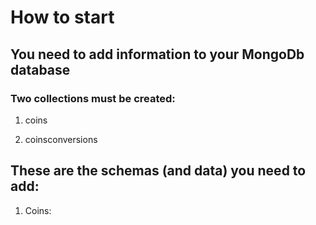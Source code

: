 # How to start

## You need to add information to your MongoDb database

### Two collections must be created:

1. coins



2. coinsconversions

## These are the schemas (and data) you need to add:

1. Coins:

